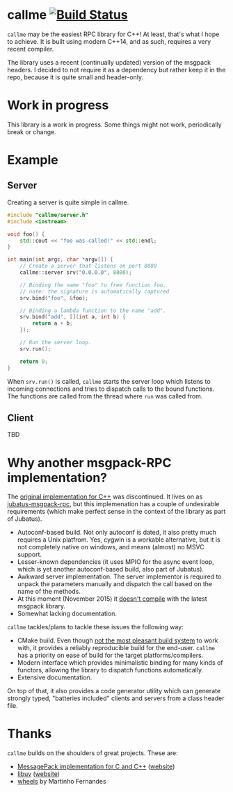 
# callme [![Build Status](https://travis-ci.org/sztomi/callme.svg?branch=master)](https://travis-ci.org/sztomi/callme)

`callme` may be the easiest RPC library for C++! At least, that's what I hope to achieve. It is built using modern C++14, and as such, requires a very recent compiler.

The library uses a recent (continually updated) version of the msgpack headers. I decided
to not require it as a dependency but rather keep it in the repo, because it is quite small
and header-only.

# Work in progress

This library is a work in progress. Some things might not work, periodically break or change.

# Example

## Server

Creating a server is quite simple in callme.

```cpp
#include "callme/server.h"
#include <iostream>

void foo() {
    std::cout << "foo was called!" << std::endl;
}

int main(int argc, char *argv[]) {
    // Create a server that listens on port 8080
    callme::server srv("0.0.0.0", 8080);

    // Binding the name "foo" to free function foo.
    // note: the signature is automatically captured
    srv.bind("foo", &foo);

    // Binding a lambda function to the name "add".
    srv.bind("add", [](int a, int b) {
        return a + b;
    });

    // Run the server loop.
    srv.run();

    return 0;
}
```

When `srv.run()` is called, `callme` starts the server loop which listens to incoming connections
and tries to dispatch calls to the bound functions. The functions are called from the thread where
`run` was called from.

## Client

TBD


# Why another msgpack-RPC implementation?

The [original implementation for C++](https://github.com/msgpack-rpc/msgpack-rpc-cpp) was
discontinued. It lives on as [jubatus-msgpack-rpc](https://github.com/jubatus/jubatus-msgpack-rpc/tree/master/cpp), but this implemenation has a couple of undesirable requirements (which make perfect sense in the context of the library as part of Jubatus).

  * Autoconf-based build. Not only autoconf is dated, it also pretty much requires a Unix platfrom.
    Yes, cygwin is a workable alternative, but it is not completely native on windows, and means
    (almost) no MSVC support.
  * Lesser-known dependencies (it uses MPIO for the async event loop, which is yet another
    autoconf-based build, also part of Jubatus).
  * Awkward server implementation. The server implementor is required to unpack the parameters
    manually and dispatch the call based on the name of the methods.
  * At this moment (November 2015) it [doesn't compile](https://github.com/jubatus/jubatus-msgpack-rpc/issues/21) with the latest msgpack library.
  * Somewhat lacking documentation.

`callme` tackles/plans to tackle these issues the following way:

  * CMake build. Even though [not the most pleasant build system](http://szelei.me/cmake-is-not-great/) to work with, it provides a reliably reproducible build for the end-user. `callme` has a priority on ease of build for the target platforms/compilers.
  * Modern interface which provides minimalistic binding for many kinds of functors, allowing the
    library to dispatch functions automatically.
  * Extensive documentation.

On top of that, it also provides a code generator utility which can generate strongly typed,
"batteries included" clients and servers from a class header file.

# Thanks

`callme` builds on the shoulders of great projects. These are:

  * [MessagePack implementation for C and C++](https://github.com/msgpack/msgpack-c) ([website](http://msgpack.org/))
  * [libuv](https://github.com/libuv/libuv) ([website](http://libuv.org/))
  * [wheels](https://github.com/rmartinho/wheels) by Martinho Fernandes


